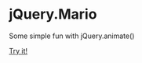 jQuery.Mario
============

Some simple fun with jQuery.animate()

[Try it!](http://itechnology.github.com/jQuery.Mario)
